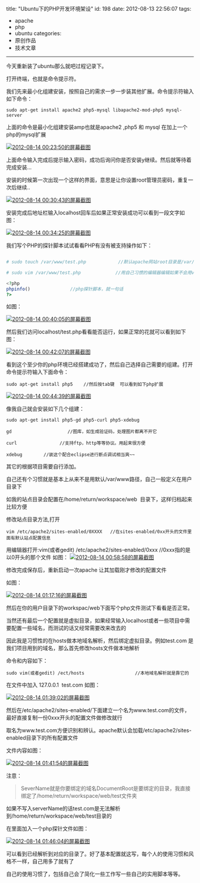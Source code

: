 title: "Ubuntu下的PHP开发环境架设"
id: 198
date: 2012-08-13 22:56:07
tags: 
- apache
- php
- ubuntu
categories: 
- 原创作品
- 技术文章
---

今天重新装了ubuntu那么就吧过程记录下。

打开终端，也就是命令提示符。

我们先来最小化组建安装，按照自己的需求一步一步装其他扩展。命令提示符输入如下命令：

```shell
sudo apt-get install apache2 php5-mysql libapache2-mod-php5 mysql-server
```

上面的命令是最小化组建安装amp也就是apache2 ,php5 和 mysql 在加上一个php的mysql扩展

[![](http://asset.creturn.com/asset/uploads/2012/08/2012-08-14-002350的屏幕截图.png "2012-08-14 00:23:50的屏幕截图")](http://asset.creturn.com/asset/uploads/2012/08/2012-08-14-002350的屏幕截图.png)
<!--more-->
上面命令输入完成后提示输入密码，成功后询问你是否安装y继续。然后就等待着完成安装...

安装的时候第一次出现一个这样的界面，意思是让你设置root管理员密码，重复一次后继续..

[![](http://asset.creturn.com/asset/uploads/2012/08/2012-08-14-003043的屏幕截图.png "2012-08-14 00:30:43的屏幕截图")](http://asset.creturn.com/asset/uploads/2012/08/2012-08-14-003043的屏幕截图.png)

安装完成后地址栏输入localhost回车后如果正常安装成功可以看到一段文字如图：

[![](http://asset.creturn.com/asset/uploads/2012/08/2012-08-14-003425的屏幕截图.png "2012-08-14 00:34:25的屏幕截图")](http://asset.creturn.com/asset/uploads/2012/08/2012-08-14-003425的屏幕截图.png)

我们写个PHP的探针脚本试试看看PHP有没有被支持操作如下：

```php

# sudo touch /var/www/test.php            //默认apache网站root目录是/var/www

# sudo vim /var/www/test.php             //用自己习惯的编辑器编辑如果不会用vim 可以用gedit提供vim命令

<?php
phpinfo()               //php探针脚本，就一句话
?>

```

如图：

[![](http://asset.creturn.com/asset/uploads/2012/08/2012-08-14-004005的屏幕截图.png "2012-08-14 00:40:05的屏幕截图")](http://asset.creturn.com/asset/uploads/2012/08/2012-08-14-004005的屏幕截图.png)

然后我们访问localhost/test.php看看能否运行，如果正常的花就可以看到如下图：

[![](http://asset.creturn.com/asset/uploads/2012/08/2012-08-14-004207的屏幕截图.png "2012-08-14 00:42:07的屏幕截图")](http://asset.creturn.com/asset/uploads/2012/08/2012-08-14-004207的屏幕截图.png)

看到这个至少你的php环境已经搭建成功了，然后自己选择自己需要的组建。打开命令提示符输入下面命令：

```shell
sudo apt-get install php5    //然后按tab键  可以看到如下php扩展
```

[![](http://asset.creturn.com/asset/uploads/2012/08/2012-08-14-004439的屏幕截图.png "2012-08-14 00:44:39的屏幕截图")](http://asset.creturn.com/asset/uploads/2012/08/2012-08-14-004439的屏幕截图.png)

像我自己就会安装如下几个组建：

```shell
sudo apt-get install php5-gd php5-curl php5-xdebug

gd                     //图库，如生成验证码，处理图片都离不开它

curl                //支持ftp，http等等协议。用起来很方便

xdebug        //装这个配合eclipse进行断点调试相当爽~~
```

其它的根据项目需要自行添加。

自己还有个习惯就是基本上从来不是用默认/var/www路径，自己一般定义在用户目录下

如我的站点目录会配置在/home/return/workspace/web  目录下，这样归档起来比较方便

修改站点目录方法,打开

```shell
vim /etc/apache2/sites-enabled/0XXXX   //在sites-enabled/0xx开头的文件里面有默认站点配置信息
```

用编辑器打开:vim(或者gedit) /etc/apache2/sites-enabled/0xxx //0xxx指的是以0开头的那个文件
如图：
[![](http://asset.creturn.com/asset/uploads/2012/08/2012-08-14-005858的屏幕截图.png "2012-08-14 00:58:58的屏幕截图")](http://asset.creturn.com/asset/uploads/2012/08/2012-08-14-005858的屏幕截图.png)

修改完成保存后，重新启动一次apache 让其加载刚才修改的配置文件

如图：

[![](http://asset.creturn.com/asset/uploads/2012/08/2012-08-14-011716的屏幕截图.png "2012-08-14 01:17:16的屏幕截图")](http://asset.creturn.com/asset/uploads/2012/08/2012-08-14-011716的屏幕截图.png)

然后在你的用户目录下的workspac/web下面写个php文件测试下看看是否正常。

当然还有最后一个配置就是虚拟目录，如果经常输入localhost或者一些项目中需要配置一些域名，而测试的话又经常需要改来改去的

因此我是习惯性的在hosts做本地域名解析，然后绑定虚拟目录。例如test.com 是我们项目用到的域名，那么首先修改hosts文件做本地解析

命令和内容如下：

```shell
sudo vim(或者gedit) /ect/hosts                   //本地域名解析就是靠它的
```

在文件中加入 127.0.0.1  test.com 如图：

[![](http://asset.creturn.com/asset/uploads/2012/08/2012-08-14-013902的屏幕截图.png "2012-08-14 01:39:02的屏幕截图")](http://asset.creturn.com/asset/uploads/2012/08/2012-08-14-013902的屏幕截图.png)

然后在/etc/apache2/sites-enabled/下面建立一个名为www.test.com的文件，最好直接复制一份0xxx开头的配置文件做修改就行

取名为www.test.com方便识别和辨认。apache默认会加载/etc/apache2/sites-enabled目录下的所有配置文件

文件内容如图：

[![](http://asset.creturn.com/asset/uploads/2012/08/2012-08-14-014154的屏幕截图.png "2012-08-14 01:41:54的屏幕截图")](http://asset.creturn.com/asset/uploads/2012/08/2012-08-14-014154的屏幕截图.png)

注意：
>SeverName就是你要绑定的域名DocumentRoot是要绑定的目录，我直接绑定了/home/return/workspace/web/test文件夹

如果不写入serverName的话test.com是无法解析到/home/return/workspace/web/test目录的

在里面加入一个php探针文件如图：

[![](http://asset.creturn.com/asset/uploads/2012/08/2012-08-14-014604的屏幕截图.png "2012-08-14 01:46:04的屏幕截图")](http://asset.creturn.com/asset/uploads/2012/08/2012-08-14-014604的屏幕截图.png)

可以看到已经解析到对应的目录了。好了基本配置就这写，每个人的使用习惯和风格不一样，自己用多了就有了

自己的使用习惯了，包括自己会了简化一些工作写一些自己的实用脚本等等。
